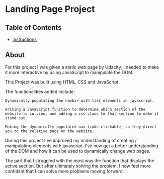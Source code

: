 # Landing Page Project

## Table of Contents

* [Instructions](#instructions)

## About

For this project I was given a static web page by Udacity, I needed to make it more interactive by using JavaScript to manipulate the DOM.  

This Project was built using HTML, CSS and JavaScript.

The functionalities added include:

    Dynamically populating the navbar with list elements in javascript.

    Writing a JavaScript function to determine which section of the website is in view, and adding a css class to that section to make it stand out.

    Making the dynamically populated nav links clickable, so they direct you to the relative page on the website.

During this project I've improved my understanding of creating / manipulating elements with javascript. I've now got a better understanding of the DOM and how it can be used to dynamically change web pages. 

The part that I struggled with the most was the function that displays the active section. But after ultimately solving the problem, I now feel more confidant that I can solve more problems moving forward.
